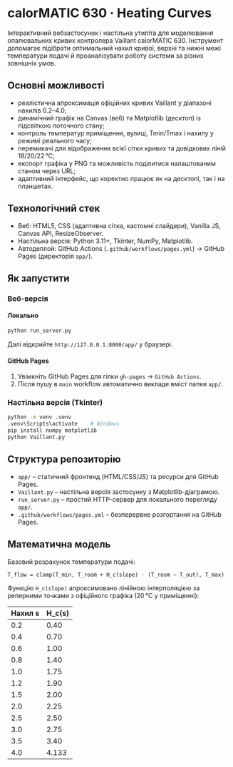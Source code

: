 # calorMATIC 630 · Heating Curves

Інтерактивний вебзастосунок і настільна утиліта для моделювання опалювальних кривих контролера Vaillant calorMATIC 630. Інструмент допомагає підібрати оптимальний нахил кривої, верхні та нижні межі температури подачі й проаналізувати роботу системи за різних зовнішніх умов.

## Основні можливості
- реалістична апроксимація офіційних кривих Vaillant у діапазоні нахилів 0.2–4.0;
- динамічний графік на Canvas (веб) та Matplotlib (десктоп) із підсвіткою поточного стану;
- контроль температур приміщення, вулиці, Tmin/Tmax і нахилу у режимі реального часу;
- перемикачі для відображення всієї сітки кривих та довідкових ліній 18/20/22 °C;
- експорт графіка у PNG та можливість поділитися налаштованим станом через URL;
- адаптивний інтерфейс, що коректно працює як на десктопі, так і на планшетах.

## Технологічний стек
- Веб: HTML5, CSS (адаптивна сітка, кастомні слайдери), Vanilla JS, Canvas API, ResizeObserver.
- Настільна версія: Python 3.11+, Tkinter, NumPy, Matplotlib.
- Автодеплой: GitHub Actions (`.github/workflows/pages.yml`) → GitHub Pages (директорія `app/`).

## Як запустити

### Веб-версія
#### Локально
```bash
python run_server.py
```
Далі відкрийте `http://127.0.0.1:8000/app/` у браузері.

#### GitHub Pages
1. Увімкніть GitHub Pages для гілки `gh-pages` → `GitHub Actions`.
2. Після пушу в `main` workflow автоматично викладе вміст папки `app/`.

### Настільна версія (Tkinter)
```bash
python -m venv .venv
.venv\Scripts\activate    # Windows
pip install numpy matplotlib
python Vaillant.py
```

## Структура репозиторію
- `app/` – статичний фронтенд (HTML/CSS/JS) та ресурси для GitHub Pages.
- `Vaillant.py` – настільна версія застосунку з Matplotlib-діаграмою.
- `run_server.py` – простий HTTP-сервер для локального перегляду `app/`.
- `.github/workflows/pages.yml` – безперервне розгортання на GitHub Pages.

## Математична модель
Базовий розрахунок температури подачі:
```text
T_flow = clamp(T_min, T_room + H_c(slope) · (T_room − T_out), T_max)
```
Функцію `H_c(slope)` апроксимовано лінійною інтерполяцією за реперними точками з офіційного графіка (20 °C у приміщенні):

| Нахил s | H_c(s) |
|---------|--------|
| 0.2     | 0.40   |
| 0.4     | 0.70   |
| 0.6     | 1.00   |
| 0.8     | 1.40   |
| 1.0     | 1.75   |
| 1.2     | 1.90   |
| 1.5     | 2.00   |
| 2.0     | 2.25   |
| 2.5     | 2.50   |
| 3.0     | 2.75   |
| 3.5     | 3.40   |
| 4.0     | 4.133  |
